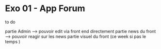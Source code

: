 # Exo 01 - App Forum




to do 


partie Admin --> pouvoir edit via front end directement 
partie news du front --> pouvoir reagir sur les news 
partie visuel du front (ce week si pas le temps )